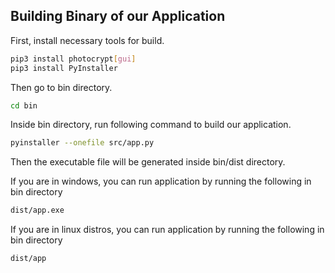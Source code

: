 ## Building Binary of our Application

First, install necessary tools for build.

```bash
pip3 install photocrypt[gui]
pip3 install PyInstaller
```

Then go to bin directory.

```bash
cd bin
```

Inside bin directory, run following command to build our application.

```bash
pyinstaller --onefile src/app.py
```

Then the executable file will be generated inside bin/dist directory.

If you are in windows, you can run application by running the following in bin directory

```bash
dist/app.exe
```

If you are in linux distros, you can run application by running the following in bin directory
```bash
dist/app
```
